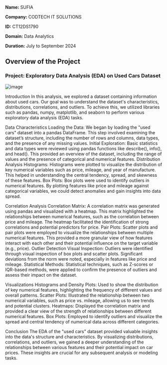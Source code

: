 **Name:** SUFIA

**Company:** CODTECH IT SOLUTIONS

**ID:** CT12DS1790

**Domain:** Data Analytics

**Duration:** July to September 2024
 

## Overview of the Project
### Project: Exploratory Data Analysis (EDA) on Used Cars Dataset
![image](https://github.com/user-attachments/assets/22470ecb-d24e-439d-aec0-c2397a5dd8be)

Introduction
In this analysis, we explored a dataset containing information about used cars. Our goal was to understand the dataset's characteristics, distributions, correlations, and outliers. To achieve this, we utilized libraries such as pandas, numpy, matplotlib, and seaborn to perform various exploratory data analysis (EDA) tasks.

Data Characteristics
Loading the Data: We began by loading the "used cars" dataset into a pandas DataFrame. This step involved examining the dataset’s structure, including the number of rows and columns, data types, and the presence of any missing values.
Initial Exploration: Basic statistics and data types were reviewed using pandas functions like describe(), info(), and head(). This provided an overview of the dataset, including the range of values and the presence of categorical and numerical features.
Distribution Analysis
Histograms: Histograms were plotted to visualize the distribution of key numerical variables such as price, mileage, and year of manufacture. This helped in understanding the central tendency, spread, and skewness of these features.
Box Plots: Box plots were used to identify outliers in numerical features. By plotting features like price and mileage against categorical variables, we could detect anomalies and gain insights into data spread.

Correlation Analysis
Correlation Matrix: A correlation matrix was generated using pandas and visualized with a heatmap. This matrix highlighted the relationships between numerical features, such as the correlation between price and mileage. The heatmap facilitated the identification of strong correlations and potential predictors for price.
Pair Plots: Scatter plots and pair plots were employed to visualize the relationships between multiple numerical features. This provided a more granular view of how features interact with each other and their potential influence on the target variable (e.g., price).
Outlier Detection
Visual Inspection: Outliers were identified through visual inspection of box plots and scatter plots. Significant deviations from the norm were noted, especially in features like price and mileage.
Statistical Methods: Statistical techniques, such as Z-scores or IQR-based methods, were applied to confirm the presence of outliers and assess their impact on the dataset.

Visualizations
Histograms and Density Plots: Used to show the distribution of key numerical features, highlighting the frequency of different values and overall patterns.
Scatter Plots: Illustrated the relationship between two numerical variables, such as price vs. mileage, allowing us to see trends and potential clusters.
Heatmaps: Displayed the correlation matrix and provided a clear view of the strength of relationships between different numerical features.
Box Plots: Employed to identify outliers and visualize the spread and central tendency of numerical data across different categories.

Conclusion
The EDA of the "used cars" dataset provided valuable insights into the data's structure and characteristics. By visualizing distributions, correlations, and outliers, we gained a deeper understanding of the relationships between various features and their potential impact on car prices. These insights are crucial for any subsequent analysis or modeling tasks.
